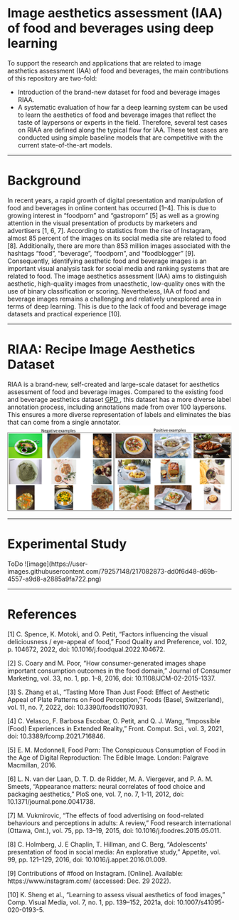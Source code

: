 # Image aesthetics assessment (IAA) of food and beverages using deep learning

To support the research and applications that are related to image aesthetics assessment (IAA) of food and beverages, the main contributions of this repository are two-fold:

<ul>
  <li>Introduction of the brand-new dataset for food and beverage images RIAA.</li>
  <li>A systematic evaluation of how far a deep learning system can be used to learn the aesthetics of food and beverage images that reflect the taste of laypersons or experts in the field. Therefore, several test cases on RIAA are defined along the typical flow for IAA. These test cases are conducted using simple baseline models that are competitive with the current state-of-the-art models.</li>
</ul>

***
<h1>Background</h1>

In recent years, a rapid growth of digital presentation and manipulation of food and beverages in online content has occurred [1–4]. This is due to growing interest in “foodporn” and “gastroporn” [5] as well as a growing attention in the visual presentation of products by marketers and advertisers [1, 6, 7]. According to statistics from the rise of Instagram, almost 85 percent of the images on its social media site are related to food [8]. Additionally, there are more than 853 million images associated with the hashtags “food”, “beverage”, “foodporn”, and “foodblogger” [9]. Consequently, identifying aesthetic food and beverage images is an important visual analysis task for social media and ranking systems that are related to food. The image aesthetics assessment (IAA) aims to distinguish aesthetic, high-quality images from unaesthetic, low-quality ones with the use of binary classification or scoring. Nevertheless, IAA of food and beverage images remains a challenging and relatively unexplored area in terms of deep learning. This is due to the lack of food and beverage image datasets and practical experience [10].

***
<h1>RIAA: Recipe Image Aesthetics Dataset</h1>
RIAA is a brand-new, self-created and large-scale dataset for aesthetics assessment of food and beverage images. Compared to the existing food and beverage aesthetics dataset <a href="https://github.com/Openning07/GPA">GPD </a>, this dataset has a more diverse label annotation process, including annotations made from over 100 laypersons. This ensures a more diverse representation of labels and eliminates the bias that can come from a single annotator. 
<img src="https://github.com/Jessi256/IAA_Of_Food_Beverages_Using_DL/blob/main/Images/RIAA%20Dataset%20Examples.png" alt="RIAA Dataset examples">



***

<h1>Experimental Study</h1>
ToDo
![image](https://user-images.githubusercontent.com/79257148/217082873-dd0f6d48-d69b-4557-a9d8-a2885a9fa722.png)


***
<h1>References</h1>
<p>[1]	C. Spence, K. Motoki, and O. Petit, “Factors influencing the visual deliciousness / eye-appeal of food,” Food Quality and Preference, vol. 102, p. 104672, 2022, doi: 10.1016/j.foodqual.2022.104672.</p>
<p>[2]	S. Coary and M. Poor, “How consumer-generated images shape important consumption outcomes in the food domain,” Journal of Consumer Marketing, vol. 33, no. 1, pp. 1–8, 2016, doi: 10.1108/JCM-02-2015-1337.</p>
<p>[3]	S. Zhang et al., “Tasting More Than Just Food: Effect of Aesthetic Appeal of Plate Patterns on Food Perception,” Foods (Basel, Switzerland), vol. 11, no. 7, 2022, doi: 10.3390/foods11070931.</p>
<p>[4]	C. Velasco, F. Barbosa Escobar, O. Petit, and Q. J. Wang, “Impossible (Food) Experiences in Extended Reality,” Front. Comput. Sci., vol. 3, 2021, doi: 10.3389/fcomp.2021.716846.</p>
<p>[5]	E. M. Mcdonnell, Food Porn: The Conspicuous Consumption of Food in the Age of Digital Reproduction: The Edible Image. London: Palgrave Macmillan, 2016.
<p>[6]	L. N. van der Laan, D. T. D. de Ridder, M. A. Viergever, and P. A. M. Smeets, “Appearance matters: neural correlates of food choice and packaging aesthetics,” PloS one, vol. 7, no. 7, 1-11, 2012, doi: 10.1371/journal.pone.0041738.</p>
<p>[7]	M. Vukmirovic, “The effects of food advertising on food-related behaviours and perceptions in adults: A review,” Food research international (Ottawa, Ont.), vol. 75, pp. 13–19, 2015, doi: 10.1016/j.foodres.2015.05.011.</p>
<p>[8]	C. Holmberg, J. E Chaplin, T. Hillman, and C. Berg, “Adolescents' presentation of food in social media: An explorative study,” Appetite, vol. 99, pp. 121–129, 2016, doi: 10.1016/j.appet.2016.01.009.</p>
<p>[9]	Contributions of #food on Instagram. [Online]. Available: https://www.instagram.com/ (accessed: Dec. 29 2022).</p>
<p>[10]	K. Sheng et al., “Learning to assess visual aesthetics of food images,” Comp. Visual Media, vol. 7, no. 1, pp. 139–152, 2021a, doi: 10.1007/s41095-020-0193-5.</p>

